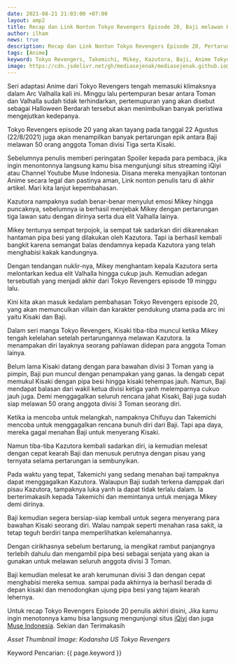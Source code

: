 ```yaml
---
date: 2021-08-21 21:03:00 +07:00
layout: amp2
title: Recap dan Link Nonton Tokyo Revengers Episode 20, Baji melawan Kisaki serta para bawahannya
author: ilham
news: true
description: Recap dan Link Nonton Tokyo Revengers Episode 20, Pertarungan epik Baji Kesuke melawan Kisaki dan 50 orang anggota Toman.
tags: [Anime]
keyword: Tokyo Revengers, Takemichi, Mikey, Kazutora, Baji, Anime Tokyo Revengers, Tokyo Revengers episode 20, Tokyo Revengers episode 20 sub indo, Muse Indonesia, iQiyi
image: https://cdn.jsdelivr.net/gh/mediasejenak/mediasejenak.github.io@main/images/20210821_205127_0000.webp
---
```

Seri adaptasi Anime dari Tokyo Revengers tengah memasuki klimaksnya dalam Arc Valhalla kali ini. Minggu lalu pertempuran besar antara Toman dan Valhalla sudah tidak terhindarkan, pertemupuran yang akan disebut sebagai Halloween Berdarah tersebut akan menimbulkan banyak peristiwa mengejutkan kedepanya.

Tokyo Revengers episode 20 yang akan tayang pada tanggal 22 Agustus (22/8/2021) juga akan menampilkan banyak pertarungan epik antara Baji melawan 50 orang anggota Toman divisi Tiga serta Kisaki.

Sebelumnya penulis memberi peringatan Spoiler kepada para pembaca, jika ingin menontonnya langsung kamu bisa mengunjungi situs streaming iQiyi atau Channel Youtube Muse Indonesia. Disana mereka menyajikan tontonan Anime secara legal dan pastinya aman, Link nonton penulis taru di akhir artikel. Mari kita lanjut kepembahasan.

Kazutora nampaknya sudah benar-benar menyulut emosi Mikey hingga puncaknya, sebelumnya ia berhasil menjebak Mikey dengan pertarungan tiga lawan satu dengan dirinya serta dua elit Valhalla lainya.

Mikey tentunya sempat terpojok, ia sempat tak sadarkan diri dikarenakan hantaman pipa besi yang dilakukan oleh Kazutora. Tapi ia berhasil kembali bangkit karena semangat balas dendamnya kepada Kazutora yang telah menghabisi kakak kandungnya.

Dengan tendangan nuklir-nya, Mikey menghantam kepala Kazutora serta melontarkan kedua elit Valhalla hingga cukup jauh. Kemudian adegan tersebutlah yang menjadi akhir dari Tokyo Revengers episode 19 minggu lalu.

Kini kita akan masuk kedalam pembahasan Tokyo Revengers episode 20, yang akan memunculkan villain dan karakter pendukung utama pada arc ini yaitu Kisaki dan Baji.

Dalam seri manga Tokyo Revengers, Kisaki tiba-tiba muncul ketika Mikey tengah kelelahan setelah pertarungannya melawan Kazutora. Ia menampakan diri layaknya seorang pahlawan didepan para anggota Toman lainya.

Belum lama Kisaki datang dengan para bawahan divisi 3 Toman yang ia pimpin, Baji pun muncul dengan penampakan yang ganas. Ia dengab cepat memukul Kisaki dengan pipa besi hingga kisaki tehempas jauh. Namun, Baji mendapat balasan dari wakil ketua divisi ketiga yanh melemparnya cukuo jauh juga. Demi menggagalkan seluruh rencana jahat Kisaki, Baji juga sudah siap melawan 50 orang anggota divisi 3 Toman seorang diri.

Ketika ia mencoba untuk melangkah, nampaknya Chifuyu dan Takemichi mencoba untuk menggagalkan rencana bunuh diri dari Baji. Tapi apa daya, mereka gagal menahan Baji untuk menyerang Kisaki.

Namun tiba-tiba Kazutora kembali sadarkan diri, ia kemudian melesat dengan cepat kearah Baji dan menusuk perutnya dengan pisau yang ternyata selama pertarungan ia sembunyikan.

Pada waktu yang tepat, Takemichi yang sedang menahan baji tampaknya dapat menggagalkan Kazutora. Walaupun Baji sudah terkena damppak dari pisau Kazutora, tampaknya luka yanh ia dapat tidak terlalu dalam. Ia berterimakasih kepada Takemichi dan memintanya untuk menjaga Mikey demi dirinya.

Baji kemudian segera bersiap-siap kembali untuk segera menyerang para bawahan Kisaki seorang diri. Walau nampak seperti menahan rasa sakit, ia tetap teguh berdiri tanpa memperlihatkan kelemahannya.

Dengan cirikhasnya sebelum bertarung, ia mengikat rambut panjangnya terlebih dahulu dan mengambil pipa besi sebagai senjata yang akan ia gunakan untuk melawan seluruh anggota divisi 3 Toman.

Baji kemudian melesat ke arah kerumunan divisi 3 dan dengan cepat menghabisi mereka semua. sampai pada akhirnya ia berhasil berada di depan kisaki dan menodongkan ujung pipa besi yang tajam kearah lehernya.

Untuk recap Tokyo Revengers Episode 20 penulis akhiri disini, Jika kamu ingin menotonnya kamu bisa langsung mengunjungi situs <a href="https://www.iq.com/play/tokyo-revengers-19-15wcgzrnit8" rel="nofollow" target="_blank">iQiyi</a> dan juga <a href="https://youtu.be/RKh0E79QFoA" rel="nofollow" target="_blank">Muse Indonesia</a>. Sekian dan Terimakasih

<i>Asset Thumbnail Image: Kodansha US Tokyo Revengers</i>

Keyword Pencarian: {{ page.keyword }}
